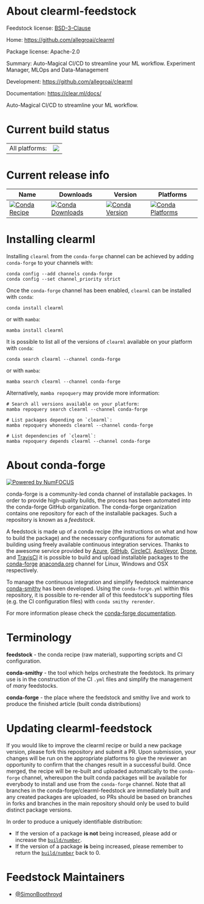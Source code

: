 About clearml-feedstock
=======================

Feedstock license: [BSD-3-Clause](https://github.com/conda-forge/clearml-feedstock/blob/main/LICENSE.txt)

Home: https://github.com/allegroai/clearml

Package license: Apache-2.0

Summary: Auto-Magical CI/CD to streamline your ML workflow. Experiment Manager, MLOps and Data-Management

Development: https://github.com/allegroai/clearml

Documentation: https://clear.ml/docs/

Auto-Magical CI/CD to streamline your ML workflow.


Current build status
====================


<table><tr><td>All platforms:</td>
    <td>
      <a href="https://dev.azure.com/conda-forge/feedstock-builds/_build/latest?definitionId=18867&branchName=main">
        <img src="https://dev.azure.com/conda-forge/feedstock-builds/_apis/build/status/clearml-feedstock?branchName=main">
      </a>
    </td>
  </tr>
</table>

Current release info
====================

| Name | Downloads | Version | Platforms |
| --- | --- | --- | --- |
| [![Conda Recipe](https://img.shields.io/badge/recipe-clearml-green.svg)](https://anaconda.org/conda-forge/clearml) | [![Conda Downloads](https://img.shields.io/conda/dn/conda-forge/clearml.svg)](https://anaconda.org/conda-forge/clearml) | [![Conda Version](https://img.shields.io/conda/vn/conda-forge/clearml.svg)](https://anaconda.org/conda-forge/clearml) | [![Conda Platforms](https://img.shields.io/conda/pn/conda-forge/clearml.svg)](https://anaconda.org/conda-forge/clearml) |

Installing clearml
==================

Installing `clearml` from the `conda-forge` channel can be achieved by adding `conda-forge` to your channels with:

```
conda config --add channels conda-forge
conda config --set channel_priority strict
```

Once the `conda-forge` channel has been enabled, `clearml` can be installed with `conda`:

```
conda install clearml
```

or with `mamba`:

```
mamba install clearml
```

It is possible to list all of the versions of `clearml` available on your platform with `conda`:

```
conda search clearml --channel conda-forge
```

or with `mamba`:

```
mamba search clearml --channel conda-forge
```

Alternatively, `mamba repoquery` may provide more information:

```
# Search all versions available on your platform:
mamba repoquery search clearml --channel conda-forge

# List packages depending on `clearml`:
mamba repoquery whoneeds clearml --channel conda-forge

# List dependencies of `clearml`:
mamba repoquery depends clearml --channel conda-forge
```


About conda-forge
=================

[![Powered by
NumFOCUS](https://img.shields.io/badge/powered%20by-NumFOCUS-orange.svg?style=flat&colorA=E1523D&colorB=007D8A)](https://numfocus.org)

conda-forge is a community-led conda channel of installable packages.
In order to provide high-quality builds, the process has been automated into the
conda-forge GitHub organization. The conda-forge organization contains one repository
for each of the installable packages. Such a repository is known as a *feedstock*.

A feedstock is made up of a conda recipe (the instructions on what and how to build
the package) and the necessary configurations for automatic building using freely
available continuous integration services. Thanks to the awesome service provided by
[Azure](https://azure.microsoft.com/en-us/services/devops/), [GitHub](https://github.com/),
[CircleCI](https://circleci.com/), [AppVeyor](https://www.appveyor.com/),
[Drone](https://cloud.drone.io/welcome), and [TravisCI](https://travis-ci.com/)
it is possible to build and upload installable packages to the
[conda-forge](https://anaconda.org/conda-forge) [anaconda.org](https://anaconda.org/)
channel for Linux, Windows and OSX respectively.

To manage the continuous integration and simplify feedstock maintenance
[conda-smithy](https://github.com/conda-forge/conda-smithy) has been developed.
Using the ``conda-forge.yml`` within this repository, it is possible to re-render all of
this feedstock's supporting files (e.g. the CI configuration files) with ``conda smithy rerender``.

For more information please check the [conda-forge documentation](https://conda-forge.org/docs/).

Terminology
===========

**feedstock** - the conda recipe (raw material), supporting scripts and CI configuration.

**conda-smithy** - the tool which helps orchestrate the feedstock.
                   Its primary use is in the construction of the CI ``.yml`` files
                   and simplify the management of *many* feedstocks.

**conda-forge** - the place where the feedstock and smithy live and work to
                  produce the finished article (built conda distributions)


Updating clearml-feedstock
==========================

If you would like to improve the clearml recipe or build a new
package version, please fork this repository and submit a PR. Upon submission,
your changes will be run on the appropriate platforms to give the reviewer an
opportunity to confirm that the changes result in a successful build. Once
merged, the recipe will be re-built and uploaded automatically to the
`conda-forge` channel, whereupon the built conda packages will be available for
everybody to install and use from the `conda-forge` channel.
Note that all branches in the conda-forge/clearml-feedstock are
immediately built and any created packages are uploaded, so PRs should be based
on branches in forks and branches in the main repository should only be used to
build distinct package versions.

In order to produce a uniquely identifiable distribution:
 * If the version of a package **is not** being increased, please add or increase
   the [``build/number``](https://docs.conda.io/projects/conda-build/en/latest/resources/define-metadata.html#build-number-and-string).
 * If the version of a package **is** being increased, please remember to return
   the [``build/number``](https://docs.conda.io/projects/conda-build/en/latest/resources/define-metadata.html#build-number-and-string)
   back to 0.

Feedstock Maintainers
=====================

* [@SimonBoothroyd](https://github.com/SimonBoothroyd/)

